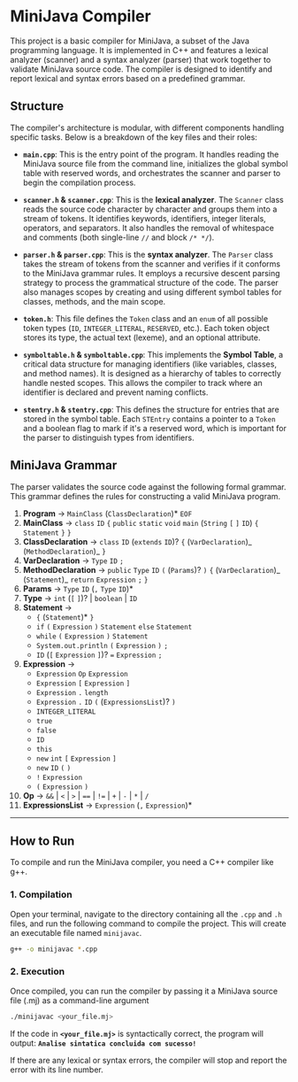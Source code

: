 # MiniJava Compiler

This project is a basic compiler for MiniJava, a subset of the Java programming language. It is implemented in C++ and features a lexical analyzer (scanner) and a syntax analyzer (parser) that work together to validate MiniJava source code. The compiler is designed to identify and report lexical and syntax errors based on a predefined grammar.

## Structure

The compiler's architecture is modular, with different components handling specific tasks. Below is a breakdown of the key files and their roles:

- **`main.cpp`**: This is the entry point of the program. It handles reading the MiniJava source file from the command line, initializes the global symbol table with reserved words, and orchestrates the scanner and parser to begin the compilation process.

- **`scanner.h` & `scanner.cpp`**: This is the **lexical analyzer**. The `Scanner` class reads the source code character by character and groups them into a stream of tokens. It identifies keywords, identifiers, integer literals, operators, and separators. It also handles the removal of whitespace and comments (both single-line `//` and block `/* */`).

- **`parser.h` & `parser.cpp`**: This is the **syntax analyzer**. The `Parser` class takes the stream of tokens from the scanner and verifies if it conforms to the MiniJava grammar rules. It employs a recursive descent parsing strategy to process the grammatical structure of the code. The parser also manages scopes by creating and using different symbol tables for classes, methods, and the main scope.

- **`token.h`**: This file defines the `Token` class and an `enum` of all possible token types (`ID`, `INTEGER_LITERAL`, `RESERVED`, etc.). Each token object stores its type, the actual text (lexeme), and an optional attribute.

- **`symboltable.h` & `symboltable.cpp`**: This implements the **Symbol Table**, a critical data structure for managing identifiers (like variables, classes, and method names). It is designed as a hierarchy of tables to correctly handle nested scopes. This allows the compiler to track where an identifier is declared and prevent naming conflicts.

- **`stentry.h` & `stentry.cpp`**: This defines the structure for entries that are stored in the symbol table. Each `STEntry` contains a pointer to a `Token` and a boolean flag to mark if it's a reserved word, which is important for the parser to distinguish types from identifiers.

## MiniJava Grammar

The parser validates the source code against the following formal grammar. This grammar defines the rules for constructing a valid MiniJava program.

1.  **Program** → `MainClass` (`ClassDeclaration`)\* `EOF`
2.  **MainClass** → `class` `ID` `{` `public` `static` `void` `main` (`String` `[` `]` `ID`) `{` `Statement` `}` `}`
3.  **ClassDeclaration** → `class` `ID` (`extends` `ID`)? `{` (`VarDeclaration`)_ (`MethodDeclaration`)_ `}`
4.  **VarDeclaration** → `Type` `ID` `;`
5.  **MethodDeclaration** → `public` `Type` `ID` `(` (`Params`)? `)` `{` (`VarDeclaration`)_ (`Statement`)_ `return` `Expression` `;` `}`
6.  **Params** → `Type` `ID` (`,` `Type` `ID`)\*
7.  **Type** → `int` (`[` `]`)? | `boolean` | `ID`
8.  **Statement** →
    - `{` (`Statement`)\* `}`
    - `if` `(` `Expression` `)` `Statement` `else` `Statement`
    - `while` `(` `Expression` `)` `Statement`
    - `System.out.println` `(` `Expression` `)` `;`
    - `ID` (`[` `Expression` `]`)? `=` `Expression` `;`
9.  **Expression** →
    - `Expression` `Op` `Expression`
    - `Expression` `[` `Expression` `]`
    - `Expression` `.` `length`
    - `Expression` `.` `ID` `(` (`ExpressionsList`)? `)`
    - `INTEGER_LITERAL`
    - `true`
    - `false`
    - `ID`
    - `this`
    - `new` `int` `[` `Expression` `]`
    - `new` `ID` `(` `)`
    - `!` `Expression`
    - `(` `Expression` `)`
10. **Op** → `&&` | `<` | `>` | `==` | `!=` | `+` | `-` | `*` | `/`
11. **ExpressionsList** → `Expression` (`,` `Expression`)\*

---

## How to Run

To compile and run the MiniJava compiler, you need a C++ compiler like g++.

### 1. Compilation

Open your terminal, navigate to the directory containing all the `.cpp` and `.h` files, and run the following command to compile the project. This will create an executable file named `minijavac`.

```bash
g++ -o minijavac *.cpp
```

### 2. Execution

Once compiled, you can run the compiler by passing it a MiniJava source file (.mj) as a command-line argument

```bash
./minijavac <your_file.mj>
```

If the code in **`<your_file.mj>`** is syntactically correct, the program will output:
**`Analise sintatica concluida com sucesso!`**

If there are any lexical or syntax errors, the compiler will stop and report the error with its line number.
